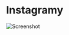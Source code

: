 # Instagramy
<img src="https://i.ibb.co/W36DQtg/Screen-Shot-2019-12-28-at-12-05-25.png" alt="Screenshot" />

